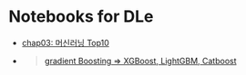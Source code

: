 # Notebooks for DLe

- [chap03: 머신러닝 Top10](https://yozm.wishket.com/magazine/detail/1931/)
- > [gradient Boosting => XGBoost, LightGBM, Catboost](https://m.blog.naver.com/jaehong7719/221950378451)
